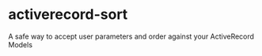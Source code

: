 # activerecord-sort
A safe way to accept user parameters and order against your ActiveRecord Models
